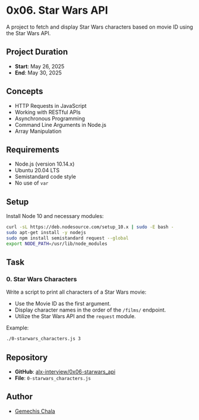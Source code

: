 # 0x06. Star Wars API

A project to fetch and display Star Wars characters based on movie ID using the Star Wars API.

## Project Duration

- **Start**: May 26, 2025
- **End**: May 30, 2025

## Concepts

- HTTP Requests in JavaScript
- Working with RESTful APIs
- Asynchronous Programming
- Command Line Arguments in Node.js
- Array Manipulation

## Requirements

- Node.js (version 10.14.x)
- Ubuntu 20.04 LTS
- Semistandard code style
- No use of `var`

## Setup

Install Node 10 and necessary modules:

```bash
curl -sL https://deb.nodesource.com/setup_10.x | sudo -E bash -
sudo apt-get install -y nodejs
sudo npm install semistandard request --global
export NODE_PATH=/usr/lib/node_modules
```

## Task

### 0. Star Wars Characters

Write a script to print all characters of a Star Wars movie:

- Use the Movie ID as the first argument.
- Display character names in the order of the `/films/` endpoint.
- Utilize the Star Wars API and the `request` module.

Example:

```bash
./0-starwars_characters.js 3
```

## Repository

- **GitHub**: [alx-interview/0x06-starwars_api](https://github.com/venopyx/alx-interview)
- **File**: `0-starwars_characters.js`

## Author

- [Gemechis Chala](https://github.com/venopyx)
